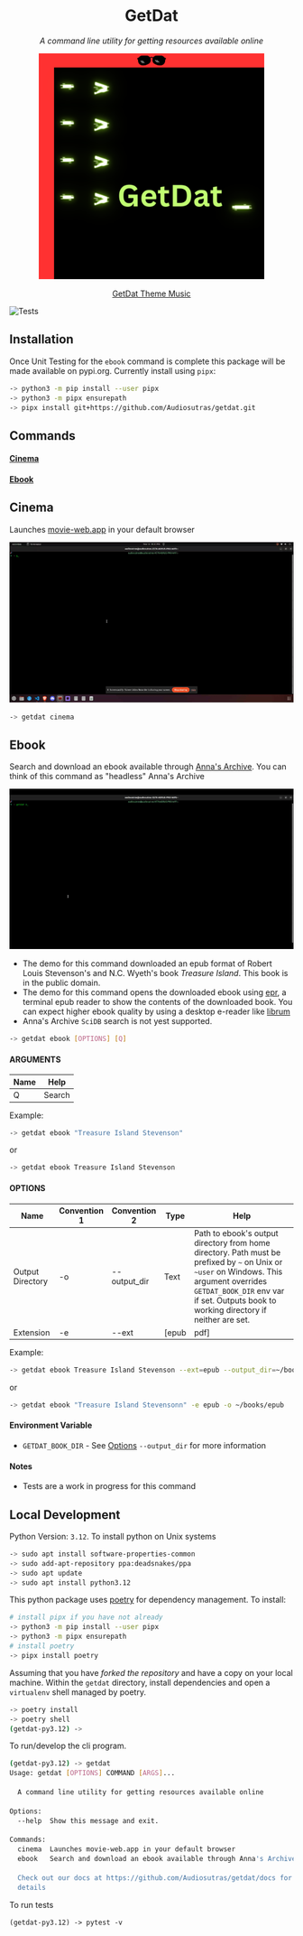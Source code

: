 <div align="center">
    <h1>GetDat</h1>
    <p><i>A command line utility for getting resources available online</i></p>
    <img
        src="/docs/static/getdat-logo.png"
        alt="GetDat Package Logo"
        height="400"
    />
    <p align="center">
        <a href="https://iv.ggtyler.dev/watch?v=4b8P8cqc-UQ">
            GetDat Theme Music
        </a>
    </p>
</div>

![Tests](https://github.com/Audiosutras/getdat/actions/workflows/tests.yml/badge.svg?branch=master)

## Installation

Once Unit Testing for the `ebook` command is complete this package will be made available on pypi.org. Currently install using `pipx`:

```bash
-> python3 -m pip install --user pipx
-> python3 -m pipx ensurepath
-> pipx install git+https://github.com/Audiosutras/getdat.git
```

## Commands

#### [Cinema](#cinema)

#### [Ebook](#ebook)

## Cinema
Launches [movie-web.app](https://movie-web.app/search/movie) in your default browser

<div align="center">
    <img
        src="/docs/static/getdat-cinema.gif"
        alt="Gif of GetDat Cinema Command In Action"
    />
</div>

```bash
-> getdat cinema
```

## Ebook 
Search and download an ebook available through [Anna's Archive](https://annas-archive.org/). You can think of this command as "headless" Anna's Archive

<div align="center">
    <img
        src="/docs/static/getdat-ebook.gif"
        alt="Gif of GetDat Cinema Command In Action"   
    />
</div>

* The demo for this command downloaded an epub format of Robert Louis Stevenson's and N.C. Wyeth's book *Treasure Island*. This book is in the public domain.
* The demo for this command opens the downloaded ebook using [epr](https://github.com/wustho/epr), a terminal epub reader to show the contents of the downloaded book. You can expect higher ebook quality by using a desktop e-reader like [librum](https://librumreader.com/)
* Anna's Archive `SciDB` search is not yest supported.


```bash
-> getdat ebook [OPTIONS] [Q]
```

#### ARGUMENTS

| Name | Help | 
|------|------|
| Q    | Search |

Example:
```bash
-> getdat ebook "Treasure Island Stevenson"
```
or
```bash
-> getdat ebook Treasure Island Stevenson
```

#### OPTIONS

| Name | Convention 1 | Convention 2 | Type | Help |
| ---- | ------------ | ------------ | ----| ----|
| Output Directory | -o | --output_dir | Text | Path to ebook's output directory from home directory. Path must be prefixed by `~` on Unix or `~user` on Windows. This argument overrides `GETDAT_BOOK_DIR` env var if set. Outputs book to working directory if neither are set.
| Extension | -e | --ext | [epub | pdf] | Preferred ebook extension for search results 

Example:
```bash
-> getdat ebook Treasure Island Stevenson --ext=epub --output_dir=~/books/epub/
```
or
```bash
-> getdat ebook "Treasure Island Stevensonn" -e epub -o ~/books/epub
```

#### Environment Variable

- `GETDAT_BOOK_DIR` - See [Options](#options) `--output_dir` for more information 

#### Notes
* Tests are a work in progress for this command

## Local Development

Python Version: `3.12`. To install python on Unix systems
```bash
-> sudo apt install software-properties-common
-> sudo add-apt-repository ppa:deadsnakes/ppa
-> sudo apt update
-> sudo apt install python3.12
```

This python package uses [poetry](https://python-poetry.org/docs/) for dependency management. To install:
```bash
# install pipx if you have not already
-> python3 -m pip install --user pipx
-> python3 -m pipx ensurepath
# install poetry
-> pipx install poetry 
```

Assuming that you have *forked the repository* and have a copy on your local machine. Within the `getdat` directory, install dependencies and open a `virtualenv` shell managed by poetry.
```bash
-> poetry install
-> poetry shell
(getdat-py3.12) -> 
```

To run/develop the cli program.
```bash
(getdat-py3.12) -> getdat
Usage: getdat [OPTIONS] COMMAND [ARGS]...

  A command line utility for getting resources available online

Options:
  --help  Show this message and exit.

Commands:
  cinema  Launches movie-web.app in your default browser
  ebook   Search and download an ebook available through Anna's Archive...

  Check out our docs at https://github.com/Audiosutras/getdat/docs for more
  details

```

To run tests
```
(getdat-py3.12) -> pytest -v
```
